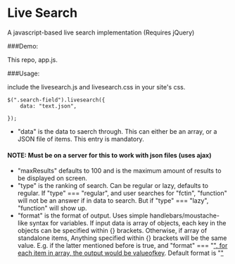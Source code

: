 Live Search
=============

A javascript-based live search implementation (Requires jQuery)

###Demo: 

This repo, app.js.

###Usage: 


include the livesearch.js and livesearch.css in your site's css.

    $(".search-field").livesearch({
        data: "text.json",

    });

- "data" is the data to saerch through. This can either be an array, or a JSON file of items. This entry is mandatory.

#### NOTE: Must be on a server for this to work with json files (uses ajax)

- "maxResults" defaults to 100 and is the maximum amount of results to be displayed on screen.
- "type" is the ranking of search. Can be regular or lazy, defaults to regular. If "type" === "regular", and user searches for "fctin", "function" will not be an answer if in data to search. But if "type" === "lazy", "function" will show up.
- "format" is the format of output. Uses simple handlebars/moustache-like syntax for variables. If input data is array of objects, each key in the objects can be specified within {} brackets. Otherwise, if array of standalone items, Anything specified within {} brackets will be the same value. E.g. if the latter mentioned before is true, and "format" === "<a href='#{hello}>{goodbye}</a>'>", for each item in array, the output would be <a href="#valueofkey">valueofkey</a>. Default format is "<a href='#{title}>{title}</a>'>"